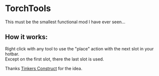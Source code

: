 TorchTools
==========

This must be the smallest functional mod I have ever seen...

How it works:
-------------

Right click with any tool to use the "place" action with the next slot in your hotbar.<br>
Except on the first slot, there the last slot is used.

Thanks [Tinkers Construct](http://www.minecraftforum.net/forums/mapping-and-modding/minecraft-mods/1287648-tinkers-construct) for the idea.
